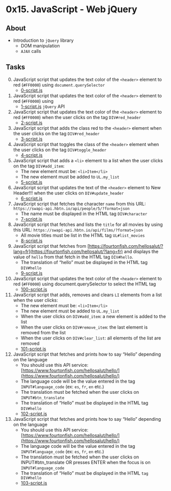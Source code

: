 # 0x15. JavaScript - Web jQuery

## About
* Introduction to `jQuery` library
  - DOM manipulation
  - `AJAX` calls

## Tasks
0. JavaScript script that updates the text color of the `<header>` element to red (`#FF0000`) using
`document.querySelector`
  	* [0-script.js](0-script.js)
1. JavaScript script that updates the text color of the `<header>` element to red (`#FF0000`) using
  	* [1-script.js](1-script.js)
`jQuery` API
2. JavaScript script that updates the text color of the `<header>` element to red (`#FF0000`) when the user clicks on the tag `DIV#red_header`
  	* [2-script.js](2-script.js)
3.  JavaScript script that adds the class red to the `<header>` element when the user clicks on the tag `DIV#red_header`
  	* [3-script.js](3-script.js)
4. JavaScript script that toggles the class of the `<header>` element when the user clicks on the tag `DIV#toggle_header`
  	* [4-script.js](4-script.js)
5. JavaScript script that adds a `<li>` element to a list when the user clicks on the tag `DIV#add_item`:
  	* The new element must be: `<li>Item</li>`
  	* The new element must be added to `UL.my_list`
  	* [5-script.js](5-script.js)
6. JavaScript script that updates the text of the `<header>` element to New Header!!! when the user clicks on `DIV#update_header`
  	* [6-script.js](6-script.js)
7. JavaScript script that fetches the character `name` from this URL: `https://swapi-api.hbtn.io/api/people/5/?format=json`
  	* The name must be displayed in the HTML tag `DIV#character`
  	* [7-script.js](7-script.js)
8. JavaScript script that fetches and lists the `title` for all movies by using this URL: `https://swapi-api.hbtn.io/api/films/?format=json`
  	* All movie titles must be list in the HTML tag `UL#list_movies`
  	* [8-script.js](8-script.js)
9. JavaScript script that fetches from [https://fourtonfish.com/hellosalut/?lang=fr](https://fourtonfish.com/hellosalut/?lang=fr) and displays the value of `hello` from that fetch in the HTML tag `DIV#hello`.
  	* The translation of “hello” must be displayed in the HTML tag `DIV#hello`
  	* [9-script.js](9-script.js)
10. JavaScript script that updates the text color of the `<header>` element to red (`#FF0000`) using document.querySelector to select the HTML tag
  	* [100-script.js](100-script.js)
11. JavaScript script that adds, removes and clears `LI` elements from a list when the user clicks:
  	* The new element must be: `<li>Item</li>`
  	* The new element must be added to `UL.my_list`
  	* When the user clicks on `DIV#add_item`: a new element is added to the list
  	* When the user clicks on `DIV#remove_item`: the last element is removed from the list
  	* When the user clicks on `DIV#clear_list`: all elements of the list are removed
  	* [101-script.js](101-script.js)
12. JavaScript script that fetches and prints how to say “Hello” depending on the language
  	* You should use this API service: [https://www.fourtonfish.com/hellosalut/hello/](https://www.fourtonfish.com/hellosalut/hello/)
  	* The language code will be the value entered in the tag `INPUT#language_code` (ex: `es`, `fr`, `en` etc.)
  	* The translation must be fetched when the user clicks on `INPUT#btn_translate`
  	* The translation of “Hello” must be displayed in the HTML tag `DIV#hello`
  	* [102-script.js](102-script.js)
13. JavaScript script that fetches and prints how to say “Hello” depending on the language
  	* You should use this API service: [https://www.fourtonfish.com/hellosalut/hello/](https://www.fourtonfish.com/hellosalut/hello/)
  	* The language code will be the value entered in the tag `INPUT#language_code` (ex: `es`, `fr`, `en` etc.)
  	* The translation must be fetched when the user clicks on INPUT#btn_translate OR presses ENTER when the focus is on `INPUT#language_code`
  	* The translation of “Hello” must be displayed in the HTML `tag DIV#hello`
  	* [103-script.js](103-script.js)
